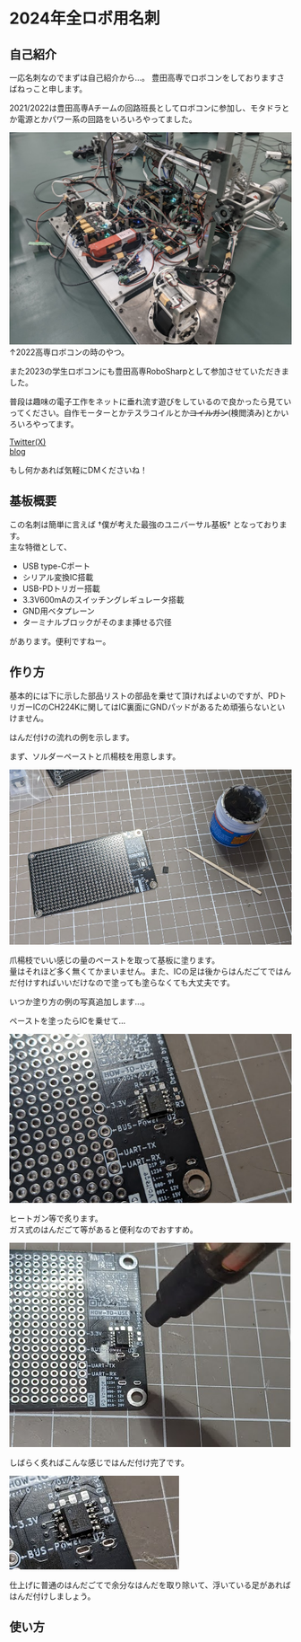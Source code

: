 # 2024年全ロボ用名刺

## 自己紹介  

一応名刺なのでまずは自己紹介から…。
豊田高専でロボコンをしておりますさばねっこと申します。  

2021/2022は豊田高専Aチームの回路班長としてロボコンに参加し、モタドラとか電源とかパワー系の回路をいろいろやってました。  

![2022高専ロボコン](images/200d13e1edeb7aeb4621d10bd0a8bd60774321cb2683db3dc9d3486487461e88.png)  
↑2022高専ロボコンの時のやつ。  

また2023の学生ロボコンにも豊田高専RoboSharpとして参加させていただきました。  

普段は趣味の電子工作をネットに垂れ流す遊びをしているので良かったら見ていってください。自作モーターとかテスラコイルとか~~コイルガン~~(検閲済み)とかいろいろやってます。  

[Twitter(X)](https://twitter.com/sabanekko1)  
[blog](https://sabanekko2.hatenablog.com/)  

もし何かあれば気軽にDMくださいね！  

## 基板概要  

この名刺は簡単に言えば †僕が考えた最強のユニバーサル基板† となっております。  
主な特徴として、

- USB type-Cポート  
- シリアル変換IC搭載
- USB-PDトリガー搭載
- 3.3V600mAのスイッチングレギュレータ搭載
- GND用ベタプレーン
- ターミナルブロックがそのまま挿せる穴径
  
があります。便利ですねー。  

## 作り方  

基本的には下に示した部品リストの部品を乗せて頂ければよいのですが、PDトリガーICのCH224Kに関してはIC裏面にGNDパッドがあるため頑張らないといけません。  

はんだ付けの流れの例を示します。  

まず、ソルダーペーストと爪楊枝を用意します。  

![picture 0](images/7b7158c65a71f530a62f639ab4d54b4f3b25a5d2580cffbbd6db8dafe72ffbca.png)  

爪楊枝でいい感じの量のペーストを取って基板に塗ります。  
量はそれほど多く無くてかまいません。また、ICの足は後からはんだごてではんだ付けすればいいだけなので塗っても塗らなくても大丈夫です。  

いつか塗り方の例の写真追加します…。  

ペーストを塗ったらICを乗せて…

![picture 1](images/e4c577a995b3a33eaf632f2934e80683fdf3ca91f98127bd589d58cf79fc77a4.png)  

ヒートガン等で炙ります。  
ガス式のはんだごて等があると便利なのでおすすめ。  

![picture 2](images/b9fcb449eb21bc8b3b69acbd80e6964fca3effcbdf530aebc6f53f64922d2339.png)  

しばらく炙ればこんな感じではんだ付け完了です。  

![picture 3](images/a0d867894e4d19fac31ef124994bead8bb02409c622e59683ff3a62f8320887a.png)  

仕上げに普通のはんだごてで余分なはんだを取り除いて、浮いている足があればはんだ付けしましょう。  

## 使い方  
